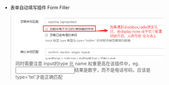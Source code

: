 * 表单自动填写插件 Form Filler
> ![Form Filler对radio/checkbox异常](form_filler_radio_checkbox_error.png)
> 同时需要注意 input的type 比 name 权重更高在该插件中，eg.<input type='number' name='tel' />结果是数字，而不是电话号码，应该是 type='tel'才能正确匹配